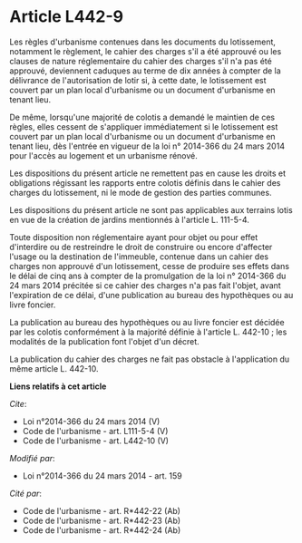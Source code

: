 # Article L442-9

Les règles d'urbanisme contenues dans les documents du lotissement, notamment le règlement, le cahier des charges s'il a été
approuvé ou les clauses de nature réglementaire du cahier des charges s'il n'a pas été approuvé, deviennent caduques au terme
de dix années à compter de la délivrance de l'autorisation de lotir si, à cette date, le lotissement est couvert par un plan
local d'urbanisme ou un document d'urbanisme en tenant lieu. 

De même, lorsqu'une majorité de colotis a demandé le maintien de ces règles, elles cessent de s'appliquer immédiatement si le
lotissement est couvert par un plan local d'urbanisme ou un document d'urbanisme en tenant lieu, dès l'entrée en vigueur de
la loi n° 2014-366 du 24 mars 2014 pour l'accès au logement et un urbanisme rénové. 

Les dispositions du présent article ne remettent pas en cause les droits et obligations régissant les rapports entre colotis
définis dans le cahier des charges du lotissement, ni le mode de gestion des parties communes. 

Les dispositions du présent article ne sont pas applicables aux terrains lotis en vue de la création de jardins mentionnés à
l'article L. 111-5-4. 

Toute disposition non réglementaire ayant pour objet ou pour effet d'interdire ou de restreindre le droit de construire ou
encore d'affecter l'usage ou la destination de l'immeuble, contenue dans un cahier des charges non approuvé d'un lotissement,
cesse de produire ses effets dans le délai de cinq ans à compter de la promulgation de la loi n° 2014-366 du 24 mars 2014
précitée si ce cahier des charges n'a pas fait l'objet, avant l'expiration de ce délai, d'une publication au bureau des
hypothèques ou au livre foncier. 

La publication au bureau des hypothèques ou au livre foncier est décidée par les colotis conformément à la majorité définie à
l'article L. 442-10 ; les modalités de la publication font l'objet d'un décret. 

La publication du cahier des charges ne fait pas obstacle à l'application du même article L. 442-10.

**Liens relatifs à cet article**

_Cite_:

  - Loi n°2014-366 du 24 mars 2014 (V)
  - Code de l'urbanisme - art. L111-5-4 (V)
  - Code de l'urbanisme - art. L442-10 (V)

_Modifié par_:

  - Loi n°2014-366 du 24 mars 2014 - art. 159

_Cité par_:

  - Code de l'urbanisme - art. R*442-22 (Ab)
  - Code de l'urbanisme - art. R*442-23 (Ab)
  - Code de l'urbanisme - art. R*442-24 (Ab)
